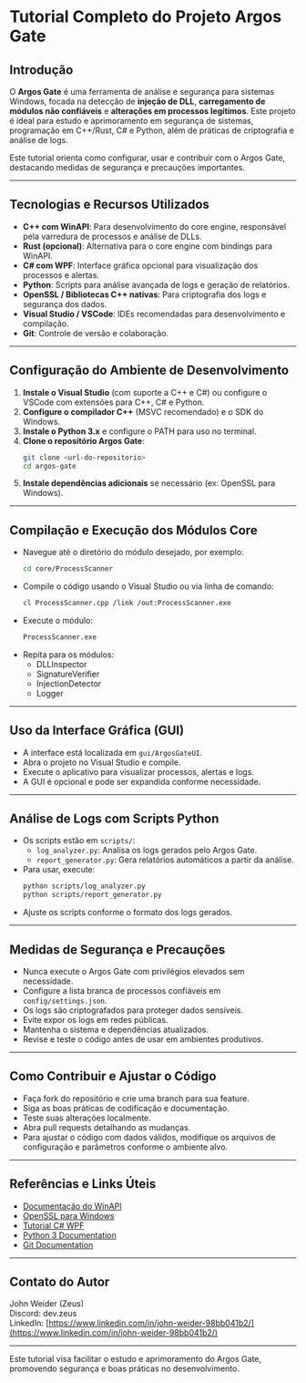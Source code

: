 # Tutorial Completo do Projeto Argos Gate

## Introdução

O **Argos Gate** é uma ferramenta de análise e segurança para sistemas Windows, focada na detecção de **injeção de DLL**, **carregamento de módulos não confiáveis** e **alterações em processos legítimos**. Este projeto é ideal para estudo e aprimoramento em segurança de sistemas, programação em C++/Rust, C# e Python, além de práticas de criptografia e análise de logs.

Este tutorial orienta como configurar, usar e contribuir com o Argos Gate, destacando medidas de segurança e precauções importantes.

---

## Tecnologias e Recursos Utilizados

- **C++ com WinAPI**: Para desenvolvimento do core engine, responsável pela varredura de processos e análise de DLLs.
- **Rust (opcional)**: Alternativa para o core engine com bindings para WinAPI.
- **C# com WPF**: Interface gráfica opcional para visualização dos processos e alertas.
- **Python**: Scripts para análise avançada de logs e geração de relatórios.
- **OpenSSL / Bibliotecas C++ nativas**: Para criptografia dos logs e segurança dos dados.
- **Visual Studio / VSCode**: IDEs recomendadas para desenvolvimento e compilação.
- **Git**: Controle de versão e colaboração.

---

## Configuração do Ambiente de Desenvolvimento

1. **Instale o Visual Studio** (com suporte a C++ e C#) ou configure o VSCode com extensões para C++, C# e Python.
2. **Configure o compilador C++** (MSVC recomendado) e o SDK do Windows.
3. **Instale o Python 3.x** e configure o PATH para uso no terminal.
4. **Clone o repositório Argos Gate**:
   ```bash
   git clone <url-do-repositorio>
   cd argos-gate
   ```
5. **Instale dependências adicionais** se necessário (ex: OpenSSL para Windows).

---

## Compilação e Execução dos Módulos Core

- Navegue até o diretório do módulo desejado, por exemplo:
  ```bash
  cd core/ProcessScanner
  ```
- Compile o código usando o Visual Studio ou via linha de comando:
  ```bash
  cl ProcessScanner.cpp /link /out:ProcessScanner.exe
  ```
- Execute o módulo:
  ```bash
  ProcessScanner.exe
  ```
- Repita para os módulos:
  - DLLInspector
  - SignatureVerifier
  - InjectionDetector
  - Logger

---

## Uso da Interface Gráfica (GUI)

- A interface está localizada em `gui/ArgosGateUI`.
- Abra o projeto no Visual Studio e compile.
- Execute o aplicativo para visualizar processos, alertas e logs.
- A GUI é opcional e pode ser expandida conforme necessidade.

---

## Análise de Logs com Scripts Python

- Os scripts estão em `scripts/`:
  - `log_analyzer.py`: Analisa os logs gerados pelo Argos Gate.
  - `report_generator.py`: Gera relatórios automáticos a partir da análise.
- Para usar, execute:
  ```bash
  python scripts/log_analyzer.py
  python scripts/report_generator.py
  ```
- Ajuste os scripts conforme o formato dos logs gerados.

---

## Medidas de Segurança e Precauções

- Nunca execute o Argos Gate com privilégios elevados sem necessidade.
- Configure a lista branca de processos confiáveis em `config/settings.json`.
- Os logs são criptografados para proteger dados sensíveis.
- Evite expor os logs em redes públicas.
- Mantenha o sistema e dependências atualizados.
- Revise e teste o código antes de usar em ambientes produtivos.

---

## Como Contribuir e Ajustar o Código

- Faça fork do repositório e crie uma branch para sua feature.
- Siga as boas práticas de codificação e documentação.
- Teste suas alterações localmente.
- Abra pull requests detalhando as mudanças.
- Para ajustar o código com dados válidos, modifique os arquivos de configuração e parâmetros conforme o ambiente alvo.

---

## Referências e Links Úteis

- [Documentação do WinAPI](https://docs.microsoft.com/en-us/windows/win32/api/)
- [OpenSSL para Windows](https://slproweb.com/products/Win32OpenSSL.html)
- [Tutorial C# WPF](https://docs.microsoft.com/en-us/dotnet/desktop/wpf/)
- [Python 3 Documentation](https://docs.python.org/3/)
- [Git Documentation](https://git-scm.com/doc)

---

## Contato do Autor

John Weider (Zeus)  
Discord: dev.zeus  
LinkedIn: [https://www.linkedin.com/in/john-weider-98bb041b2/](https://www.linkedin.com/in/john-weider-98bb041b2/)

---

Este tutorial visa facilitar o estudo e aprimoramento do Argos Gate, promovendo segurança e boas práticas no desenvolvimento.
